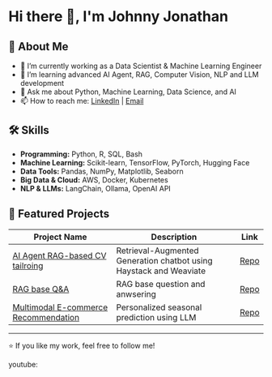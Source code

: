 # Hi there 👋, I'm Johnny Jonathan

## 🚀 About Me
- 🔭 I’m currently working as a Data Scientist & Machine Learning Engineer
- 🌱 I’m learning advanced AI Agent, RAG, Computer Vision, NLP and LLM development
- 💬 Ask me about Python, Machine Learning, Data Science, and AI
- 📫 How to reach me: [LinkedIn](https://www.linkedin.com/in/johnny941/) | [Email](mailto:johnnyjonathan008@gmail.com)

## 🛠 Skills
- **Programming:** Python, R, SQL, Bash  
- **Machine Learning:** Scikit-learn, TensorFlow, PyTorch, Hugging Face  
- **Data Tools:** Pandas, NumPy, Matplotlib, Seaborn  
- **Big Data & Cloud:** AWS, Docker, Kubernetes  
- **NLP & LLMs:** LangChain, Ollama, OpenAI API

## 📂 Featured Projects
| Project Name | Description | Link |
|--------------|-------------|------|
|[AI Agent RAG-based CV tailroing](https://github.com/jjjonathan96/Agent-based-RAG-system-for-CV-tailoring-and-ATS-checking) | Retrieval-Augmented Generation chatbot using Haystack and Weaviate | [Repo](https://github.com/jjjonathan96/Agent-based-RAG-system-for-CV-tailoring-and-ATS-checking) |
|[RAG base Q&A](https://github.com/jjjonathan96/Past-paper-Q-A-using-LLM-and-Langchain)|RAG base question and anwsering|[Repo](https://github.com/jjjonathan96/Past-paper-Q-A-using-LLM-and-Langchain)|
| [Multimodal E-commerce Recommendation](https://github.com/jjjonathan96/multimodal_LLM_Ecommerce_recommendation) | Personalized seasonal prediction using LLM | [Repo](https://github.com/jjjonathan96/multimodal_LLM_Ecommerce_recommendation)|
---

⭐️ If you like my work, feel free to follow me!

youtube:
